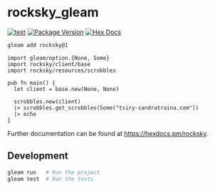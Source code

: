 # rocksky_gleam

[![test](https://github.com/tsirysndr/rocksky_gleam/actions/workflows/test.yml/badge.svg)](https://github.com/tsirysndr/rocksky_gleam/actions/workflows/test.yml)
[![Package Version](https://img.shields.io/hexpm/v/rocksky)](https://hex.pm/packages/rocksky)
[![Hex Docs](https://img.shields.io/badge/hex-docs-ffaff3)](https://hexdocs.pm/rocksky/)

```sh
gleam add rocksky@1
```
```gleam
import gleam/option.{None, Some}
import rocksky/client/base
import rocksky/resources/scrobbles

pub fn main() {
  let client = base.new(None, None)

  scrobbles.new(client)
  |> scrobbles.get_scrobbles(Some("tsiry-sandratraina.com"))
  |> echo
}

```

Further documentation can be found at <https://hexdocs.pm/rocksky>.

## Development

```sh
gleam run   # Run the project
gleam test  # Run the tests
```
